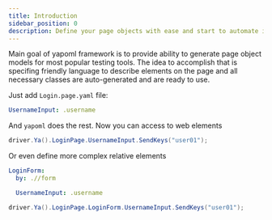 ```yaml
---
title: Introduction
sidebar_position: 0
description: Define your page objects with ease and start to automate immediatelly
---
```


Main goal of yapoml framework is to provide ability to generate page object models for most popular testing tools. The idea to accomplish that is specifing friendly language to describe elements on the page and all necessary classes are auto-generated and are ready to use.

Just add `Login.page.yaml` file:
```yaml
UsernameInput: .username
```

And `yapoml` does the rest. Now you can access to web elements
```csharp
driver.Ya().LoginPage.UsernameInput.SendKeys("user01");
```

Or even define more complex relative elements
```yaml
LoginForm:
  by: .//form

  UsernameInput: .username
```

```csharp
driver.Ya().LoginPage.LoginForm.UsernameInput.SendKeys("user01");
```
